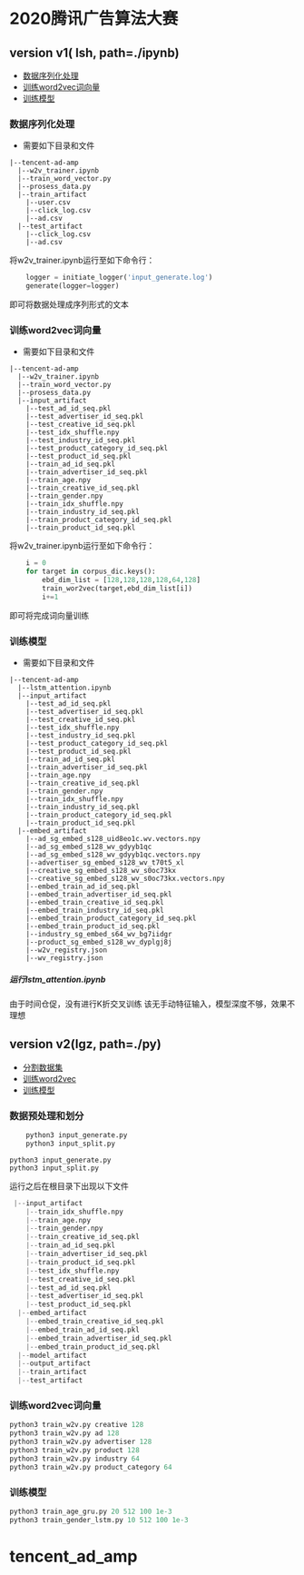 # 2020腾讯广告算法大赛

## version v1( lsh, path=./ipynb)
* [数据序列化处理](#数据序列化处理)
* [训练word2vec词向量](#训练word2vec词向量)
* [训练模型](#训练模型)


<a id='数据序列化处理'></a>
### 数据序列化处理
* 需要如下目录和文件
```
|--tencent-ad-amp
  |--w2v_trainer.ipynb
  |--train_word_vector.py
  |--prosess_data.py
  |--train_artifact
    |--user.csv
    |--click_log.csv
    |--ad.csv
  |--test_artifact
    |--click_log.csv
    |--ad.csv
```
将w2v_trainer.ipynb运行至如下命令行：
```python
    logger = initiate_logger('input_generate.log')
    generate(logger=logger) 
```
即可将数据处理成序列形式的文本
<a id='训练word2vec词向量'></a>
### 训练word2vec词向量
* 需要如下目录和文件
```
|--tencent-ad-amp
  |--w2v_trainer.ipynb
  |--train_word_vector.py
  |--prosess_data.py
  |--input_artifact
    |--test_ad_id_seq.pkl
    |--test_advertiser_id_seq.pkl
    |--test_creative_id_seq.pkl
    |--test_idx_shuffle.npy
    |--test_industry_id_seq.pkl
    |--test_product_category_id_seq.pkl
    |--test_product_id_seq.pkl
    |--train_ad_id_seq.pkl
    |--train_advertiser_id_seq.pkl
    |--train_age.npy
    |--train_creative_id_seq.pkl
    |--train_gender.npy
    |--train_idx_shuffle.npy
    |--train_industry_id_seq.pkl
    |--train_product_category_id_seq.pkl
    |--train_product_id_seq.pkl
```
将w2v_trainer.ipynb运行至如下命令行：
```python
    i = 0
    for target in corpus_dic.keys():
        ebd_dim_list = [128,128,128,128,64,128]
        train_wor2vec(target,ebd_dim_list[i])
        i+=1
```
即可将完成词向量训练

<a id='训练模型'></a>
### 训练模型
* 需要如下目录和文件
```
|--tencent-ad-amp
  |--lstm_attention.ipynb
  |--input_artifact
    |--test_ad_id_seq.pkl
    |--test_advertiser_id_seq.pkl
    |--test_creative_id_seq.pkl
    |--test_idx_shuffle.npy
    |--test_industry_id_seq.pkl
    |--test_product_category_id_seq.pkl
    |--test_product_id_seq.pkl
    |--train_ad_id_seq.pkl
    |--train_advertiser_id_seq.pkl
    |--train_age.npy
    |--train_creative_id_seq.pkl
    |--train_gender.npy
    |--train_idx_shuffle.npy
    |--train_industry_id_seq.pkl
    |--train_product_category_id_seq.pkl
    |--train_product_id_seq.pkl
  |--embed_artifact
    |--ad_sg_embed_s128_uid8eo1c.wv.vectors.npy
    |--ad_sg_embed_s128_wv_gdyyb1qc
    |--ad_sg_embed_s128_wv_gdyyb1qc.vectors.npy
    |--advertiser_sg_embed_s128_wv_t70t5_xl
    |--creative_sg_embed_s128_wv_s0oc73kx
    |--creative_sg_embed_s128_wv_s0oc73kx.vectors.npy
    |--embed_train_ad_id_seq.pkl
    |--embed_train_advertiser_id_seq.pkl
    |--embed_train_creative_id_seq.pkl
    |--embed_train_industry_id_seq.pkl
    |--embed_train_product_category_id_seq.pkl
    |--embed_train_product_id_seq.pkl
    |--industry_sg_embed_s64_wv_bg7iidgr
    |--product_sg_embed_s128_wv_dyplgj8j
    |--w2v_registry.json
    |--wv_registry.json
```
##### 运行lstm_attention.ipynb
由于时间仓促，没有进行K折交叉训练
该无手动特征输入，模型深度不够，效果不理想


## version v2(lgz, path=./py)
* [分割数据集](#数据预处理与划分)
* [训练word2vec](#训练word2vec词向量)
* [训练模型](#训练模型)

<a id='数据预处理与划分'></a>
###	数据预处理和划分
````python
	python3 input_generate.py
    python3 input_split.py
````
    python3 input_generate.py
    python3 input_split.py
	
运行之后在根目录下出现以下文件
````python
 |--input_artifact
    |--train_idx_shuffle.npy
    |--train_age.npy
    |--train_gender.npy
    |--train_creative_id_seq.pkl
    |--train_ad_id_seq.pkl
    |--train_advertiser_id_seq.pkl
    |--train_product_id_seq.pkl
    |--test_idx_shuffle.npy
    |--test_creative_id_seq.pkl
    |--test_ad_id_seq.pkl
    |--test_advertiser_id_seq.pkl
    |--test_product_id_seq.pkl
  |--embed_artifact
    |--embed_train_creative_id_seq.pkl
    |--embed_train_ad_id_seq.pkl
    |--embed_train_advertiser_id_seq.pkl
    |--embed_train_product_id_seq.pkl
  |--model_artifact
  |--output_artifact
  |--train_artifact
  |--test_artifact
````
<a id='训练word2vec词向量'></a>
###	训练word2vec词向量
```python
python3 train_w2v.py creative 128
python3 train_w2v.py ad 128
python3 train_w2v.py advertiser 128
python3 train_w2v.py product 128
python3 train_w2v.py industry 64
python3 train_w2v.py product_category 64
```
<a id='训练模型'></a>
### 训练模型
````python
python3 train_age_gru.py 20 512 100 1e-3
python3 train_gender_lstm.py 10 512 100 1e-3
````

# tencent_ad_amp
